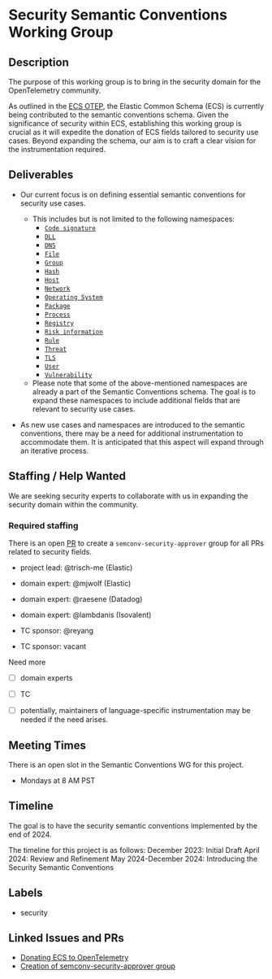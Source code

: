 # Security Semantic Conventions Working Group

## Description

The purpose of this working group is to bring in the security domain for the OpenTelemetry community. 

As outlined in the [ECS OTEP](https://github.com/open-telemetry/oteps/blob/main/text/0199-support-elastic-common-schema-in-opentelemetry.md), the Elastic Common Schema (ECS) is currently being contributed to the semantic conventions schema. Given the significance of security within ECS, establishing this working group is crucial as it will expedite the donation of ECS fields tailored to security use cases. Beyond expanding the schema, our aim is to craft a clear vision for the instrumentation required.

## Deliverables

* Our current focus is on defining essential semantic conventions for security use cases.
  * This includes but is not limited to the following namespaces:
    * [`Code signature`](https://www.elastic.co/guide/en/ecs/current/ecs-code_signature.html)
    * [`DLL`](https://www.elastic.co/guide/en/ecs/current/ecs-dll.html)
    * [`DNS`](https://www.elastic.co/guide/en/ecs/current/ecs-dns.html)
    * [`File`](https://www.elastic.co/guide/en/ecs/current/ecs-file.html)
    * [`Group`](https://www.elastic.co/guide/en/ecs/current/ecs-group.html)
    * [`Hash`](https://www.elastic.co/guide/en/ecs/current/ecs-hash.html)
    * [`Host`](https://www.elastic.co/guide/en/ecs/current/ecs-host.html)
    * [`Network`](https://www.elastic.co/guide/en/ecs/current/ecs-network.html)
    * [`Operating System`](https://www.elastic.co/guide/en/ecs/current/ecs-os.html)
    * [`Package`](https://www.elastic.co/guide/en/ecs/current/ecs-package.html)
    * [`Process`](https://www.elastic.co/guide/en/ecs/current/ecs-process.html)
    * [`Registry`](https://www.elastic.co/guide/en/ecs/current/ecs-registry.html)
    * [`Risk information`](https://www.elastic.co/guide/en/ecs/current/ecs-risk.html)
    * [`Rule`](https://www.elastic.co/guide/en/ecs/current/ecs-rule.html)
    * [`Threat`](https://www.elastic.co/guide/en/ecs/current/ecs-threat.html)
    * [`TLS`](https://www.elastic.co/guide/en/ecs/current/ecs-tls.html)
    * [`User`](https://www.elastic.co/guide/en/ecs/current/ecs-user.html)
    * [`Vulnerability`](https://www.elastic.co/guide/en/ecs/current/ecs-vulnerability.html)
  * Please note that some of the above-mentioned namespaces are already a part of the Semantic Conventions schema. The goal is to expand these namespaces to include additional fields that are relevant to security use cases.

* As new use cases and namespaces are introduced to the semantic conventions, there may be a need for additional instrumentation to accommodate them. It is anticipated that this aspect will expand through an iterative process.

## Staffing / Help Wanted

We are seeking security experts to collaborate with us in expanding the security domain within the community.  

### Required staffing

There is an open [PR](https://github.com/open-telemetry/semantic-conventions/issues/580) to create a `semconv-security-approver` group for all PRs related to security fields.  

* project lead: @trisch-me (Elastic)
* domain expert: @mjwolf (Elastic)
* domain expert: @raesene (Datadog)
* domain expert: @lambdanis (Isovalent)

* TC sponsor: @reyang
* TC sponsor: vacant

Need more 
- [ ] domain experts
- [ ] TC 
- [ ] potentially, maintainers of language-specific instrumentation may be needed if the need arises.


## Meeting Times

There is an open slot in the Semantic Conventions WG for this project.
- Mondays at 8 AM PST

## Timeline

The goal is to have the security semantic conventions implemented by the end of 2024.

The timeline for this project is as follows:
December 2023: Initial Draft
April 2024: Review and Refinement
May 2024-December 2024: Introducing the Security Semantic Conventions


## Labels

* security

## Linked Issues and PRs

* [Donating ECS to OpenTelemetry](https://github.com/open-telemetry/oteps/blob/main/text/0199-support-elastic-common-schema-in-opentelemetry.md)
* [Creation of semconv-security-approver group](https://github.com/open-telemetry/semantic-conventions/issues/580)

